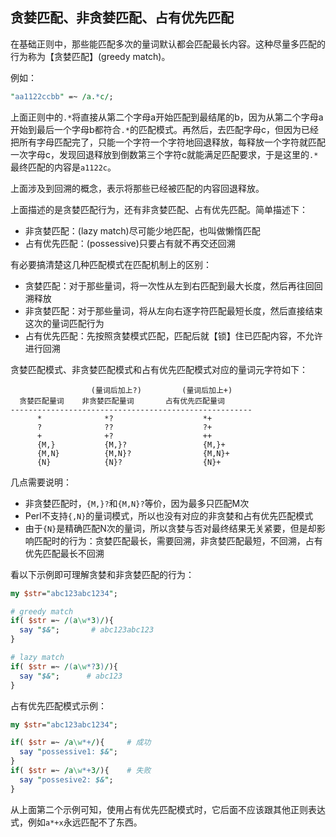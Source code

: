 ## 贪婪匹配、非贪婪匹配、占有优先匹配

在基础正则中，那些能匹配多次的量词默认都会匹配最长内容。这种尽量多匹配的行为称为【贪婪匹配】(greedy match)。

例如：

```perl
"aa1122ccbb" =~ /a.*c/;
```

上面正则中的`.*`将直接从第二个字母a开始匹配到最结尾的b，因为从第二个字母a开始到最后一个字母b都符合`.*`的匹配模式。再然后，去匹配字母c，但因为已经把所有字母匹配完了，只能一个字符一个字符地回退释放，每释放一个字符就匹配一次字母c，发现回退释放到倒数第三个字符c就能满足匹配要求，于是这里的`.*`最终匹配的内容是`a1122c`。

上面涉及到回溯的概念，表示将那些已经被匹配的内容回退释放。

上面描述的是贪婪匹配行为，还有非贪婪匹配、占有优先匹配。简单描述下：  
- 非贪婪匹配：(lazy match)尽可能少地匹配，也叫做懒惰匹配  
- 占有优先匹配：(possessive)只要占有就不再交还回溯  

有必要搞清楚这几种匹配模式在匹配机制上的区别：
- 贪婪匹配：对于那些量词，将一次性从左到右匹配到最大长度，然后再往回回溯释放  
- 非贪婪匹配：对于那些量词，将从左向右逐字符匹配最短长度，然后直接结束这次的量词匹配行为  
- 占有优先匹配：先按照贪婪模式匹配，匹配后就【锁】住已匹配内容，不允许进行回溯  

贪婪匹配模式、非贪婪匹配模式和占有优先匹配模式对应的量词元字符如下：
```
                  (量词后加上?)         (量词后加上+)
  贪婪匹配量词    非贪婪匹配量词       占有优先匹配量词
------------------------------------------------------
      *              *?                    *+
      ?              ??                    ?+
      +              +?                    ++
      {M,}           {M,}?                 {M,}+
      {M,N}          {M,N}?                {M,N}+
      {N}            {N}?                  {N}+
```

几点需要说明：
- 非贪婪匹配时，`{M,}?`和`{M,N}?`等价，因为最多只匹配M次  
- Perl不支持`{,N}`的量词模式，所以也没有对应的非贪婪和占有优先匹配模式  
- 由于`{N}`是精确匹配N次的量词，所以贪婪与否对最终结果无关紧要，但是却影响匹配时的行为：贪婪匹配最长，需要回溯，非贪婪匹配最短，不回溯，占有优先匹配最长不回溯  

看以下示例即可理解贪婪和非贪婪匹配的行为：
```perl
my $str="abc123abc1234";

# greedy match
if( $str =~ /(a\w*3)/){
  say "$&";       # abc123abc123
}

# lazy match
if( $str =~ /(a\w*?3)/){
  say "$&";      # abc123
}
```

占有优先匹配模式示例：
```perl
my $str="abc123abc1234";

if( $str =~ /a\w*+/){     # 成功
  say "possessive1: $&";
}
if( $str =~ /a\w*+3/){    # 失败
  say "possesive2: $&";
}
```
从上面第二个示例可知，使用占有优先匹配模式时，它后面不应该跟其他正则表达式，例如`a*+x`永远匹配不了东西。
